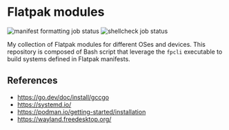 # Flatpak modules
![manifest formatting job status](https://github.com/louib/flatpak-modules/workflows/formatting/badge.svg)
![shellcheck job status](https://github.com/louib/flatpak-modules/workflows/shellcheck/badge.svg)

My collection of Flatpak modules for different OSes and devices.
This repository is composed of Bash script that leverage the
`fpcli` executable to build systems defined in Flatpak manifests.

## References
* https://go.dev/doc/install/gccgo
* https://systemd.io/
* https://podman.io/getting-started/installation
* https://wayland.freedesktop.org/
